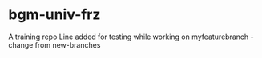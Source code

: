# bgm-univ-frz
A training repo
Line added for testing while working on myfeaturebranch - change from new-branches
